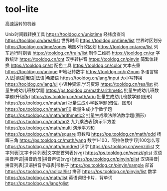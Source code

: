 # tool-lite
高速运转的机器


Unix时间戳转换工具	https://tooldog.cn/unixtime
经纬度查询	https://tooldog.cn/area/list
世界时间	https://tooldog.cn/time/list
世界时区划分	https://tooldog.cn/time/zones
地图&amp;行政区划	https://tooldog.cn/area/list
列车运行时刻表	https://tooldog.cn/train/list
制作二维码	https://tooldog.cn/qr
字数统计	https://tooldog.cn/cnt
汉字转拼音	https://tooldog.cn/pinyin
简繁体转换	https://tooldog.cn/st
配色工具	https://tooldog.cn/color
文本去重	https://tooldog.cn/unique
IP地址转数字	https://tooldog.cn/ip2num
多语言输入法|德语|俄语|法语|希腊语	https://tooldog.cn/lang/input
大小写转换	https://tooldog.cn/lang/ul
小语种资源,学习资源	https://tooldog.cn/res/list
批量生成幼儿班数学题	https://ps.tooldog.cn/math/arithmetic
批量生成幼儿班数学题(升级版)	https://ps.tooldog.cn/math/ariu
批量生成幼儿班数学题(图形)	https://ps.tooldog.cn/math/ari
批量生成小学数学题(借位，图形)	https://ps.tooldog.cn/math/ari10
批量生成小学数学题	https://ps.tooldog.cn/math/arithmetic2
批量生成乘法除法数学题(图形)	https://ps.tooldog.cn/math/ari2
九九乘法表|演示平方差	https://ps.tooldog.cn/math/multi
演示平方和	https://ps.tooldog.cn/math/square
奇数和	https://ps.tooldog.cn/math/odd
杨辉三角	https://ps.tooldog.cn/math/yang
数字1-100，阿拉伯数字1到100怎么写	https://ps.tooldog.cn/math/hundred
汉字	https://ps.tooldog.cn/wenzi/list
文字列表|文字卡片列表|文字部首列表(svg)	https://ps.tooldog.cn/wenzi/glist
汉语拼音声调|拼音韵母|拼音声调(svg)	https://ps.tooldog.cn/pinyin/plist
汉语拼音|拼音列表|汉语拼音字母表|带格子	https://ps.tooldog.cn/pinyin/sample
部首	https://ps.tooldog.cn/radical/list
拼音	https://ps.tooldog.cn/pinyin/list
数学	https://ps.tooldog.cn/math/list
英语词根卡片，背单词</a>	https://ps.tooldog.cn/lang/glist

